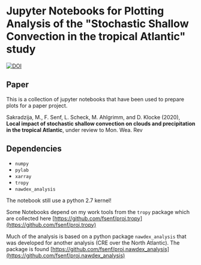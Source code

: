 # Jupyter Notebooks for Plotting Analysis of the "Stochastic Shallow Convection in the tropical Atlantic" study
[![DOI](https://zenodo.org/badge/243220384.svg)](https://zenodo.org/badge/latestdoi/243220384)


## Paper
This is a collection of jupyter notebooks that have been used to prepare plots for a paper project. 

Sakradzija, M., F. Senf, L. Scheck, M. Ahlgrimm, and D. Klocke (2020), **Local impact of stochastic shallow convection on clouds and precipitation in the tropical Atlantic**, under review to Mon. Wea. Rev

## Dependencies

* `numpy`
* `pylab`
* `xarray`
* `tropy`
* `nawdex_analysis`

The notebook still use a python 2.7 kernel!

Some Notebooks depend on my work tools from the `tropy` package which are collected here [https://github.com/fsenf/proj.tropy](https://github.com/fsenf/proj.tropy)

Much of the analysis is based on a python package `nawdex_analysis` that was developed for another analysis (CRE over the North Atlantic). The package is found [https://github.com/fsenf/proj.nawdex_analysis](https://github.com/fsenf/proj.nawdex_analysis)
